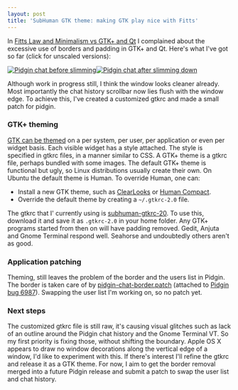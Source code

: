 ```yaml
---
layout: post
title: 'SubHuman GTK theme: making GTK play nice with Fitts'
---
```


In [Fitts Law and Minimalism vs GTK+ and
Qt](/blog/2008/09/18/fitts-law-and-minimalism-vs-gtk-and-qt/)
I complained about the excessive use of borders and padding in GTK+ and
Qt. Here's what I've got so far (click for unscaled versions):

[![Pidgin
chat before
slimming](../../../uploads/2008/09/pidgin-chat-before.png "pidgin-chat-before")](../../../uploads/2008/09/pidgin-chat-before.png)[![Pidgin
chat after slimming
down](../../../uploads/2008/09/pidgin-chat-after.png "pidgin-chat-after")](../../../uploads/2008/09/pidgin-chat-after.png)

Although work in progress still, I think the window looks cleaner
already. Most importantly the chat history scrollbar now lies flush with
the window edge. To achieve this, I've created a customized gtkrc and
made a small patch for pidgin. <!--more-->

### GTK+ theming

[GTK can be
themed](http://live.gnome.org/GnomeArt/Tutorials/GtkThemes%20) on a per
system, per user, per application or even per widget basis. Each visible
widget has a style attached. The style is specified in gtkrc files, in a
manner similar to CSS. A GTK+ theme is a gtkrc file, perhaps bundled
with some images. The default GTK+ theme is functional but ugly, so
Linux distributions usually create their own. On Ubuntu the default
theme is Human. To override Human, one can:

-   Install a new GTK theme, such as
    [ClearLooks](http://www.gnome-look.org/content/show.php?content=19527)
    or [Human
    Compact](http://www.gnome-look.org/content/show.php?content=80980).
-   Override the default theme by creating a `~/.gtkrc-2.0` file.

The gtkrc that I' currently using is
[subhuman-gtkrc-20](../../../uploads/2008/09/subhuman-gtkrc-20).
To use this, download it and save it as `.gtkrc-2.0` in your home
folder. Any GTK+ programs started from then on will have padding
removed. Gedit, Anjuta and Gnome Terminal respond well. Seahorse and
undoubtedly others aren't as good.

### Application patching

Theming, still leaves the problem of the border and the users list in
Pidgin. The border is taken care of by
[pidgin-chat-border.patch](http://developer.pidgin.im/attachment/ticket/6987/pidgin-chat-border.patch)
(attached to [Pidgin bug 6987](http://developer.pidgin.im/ticket/6987)).
Swapping the user list I'm working on, so no patch yet.

### Next steps

The customized gtkrc file is still raw, it's causing visual glitches
such as lack of an outline around the Pidgin chat history and the Gnome
Terminal VT. So my first priority is fixing those, without shifting the
boundary. Apple OS X appears to draw no window decorations along the
vertical edge of a window, I'd like to experiment with this. If there's
interest I'll refine the gtkrc and release it as a GTK theme. For now,
I aim to get the border removal merged into a future Pidgin release and
submit a patch to swap the user list and chat history.
